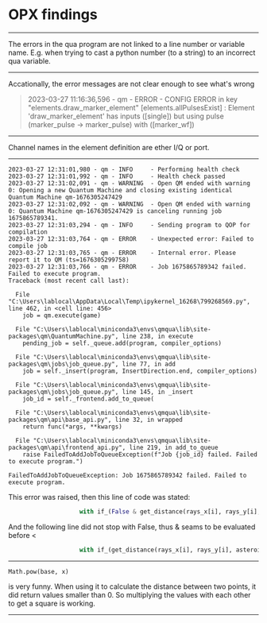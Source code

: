 # OPX findings

---

The errors in the qua program are not linked to a line number or variable name. E.g. when trying to cast a python number (to a string) to an incorrect qua variable.

---
Accationally, the error messages are not clear enough to see what's wrong
> 2023-03-27 11:16:36,596 - qm - ERROR    - CONFIG ERROR in key "elements.draw_marker_element" [elements.allPulsesExist] : Element 'draw_marker_element' has inputs ([single]) but using pulse (marker_pulse -> marker_pulse) with ([marker_wf])

---
Channel names in the element definition are ether I/Q or port. 

---
```
2023-03-27 12:31:01,980 - qm - INFO     - Performing health check
2023-03-27 12:31:01,992 - qm - INFO     - Health check passed
2023-03-27 12:31:02,091 - qm - WARNING  - Open QM ended with warning 0: Opening a new Quantum Machine and closing existing identical Quantum Machine qm-1676305247429
2023-03-27 12:31:02,092 - qm - WARNING  - Open QM ended with warning 0: Quantum Machine qm-1676305247429 is canceling running job 1675865789341.
2023-03-27 12:31:03,294 - qm - INFO     - Sending program to QOP for compilation
2023-03-27 12:31:03,764 - qm - ERROR    - Unexpected error: Failed to compile job
2023-03-27 12:31:03,765 - qm - ERROR    - Internal error. Please report it to QM (ts=1676305299758)
2023-03-27 12:31:03,766 - qm - ERROR    - Job 1675865789342 failed. Failed to execute program.
Traceback (most recent call last):

  File "C:\Users\lablocal\AppData\Local\Temp\ipykernel_16268\799268569.py", line 462, in <cell line: 456>
    job = qm.execute(game)

  File "C:\Users\lablocal\miniconda3\envs\qmqua\lib\site-packages\qm\QuantumMachine.py", line 238, in execute
    pending_job = self._queue.add(program, compiler_options)

  File "C:\Users\lablocal\miniconda3\envs\qmqua\lib\site-packages\qm\jobs\job_queue.py", line 77, in add
    job = self._insert(program, InsertDirection.end, compiler_options)

  File "C:\Users\lablocal\miniconda3\envs\qmqua\lib\site-packages\qm\jobs\job_queue.py", line 145, in _insert
    job_id = self._frontend.add_to_queue(

  File "C:\Users\lablocal\miniconda3\envs\qmqua\lib\site-packages\qm\api\base_api.py", line 32, in wrapped
    return func(*args, **kwargs)

  File "C:\Users\lablocal\miniconda3\envs\qmqua\lib\site-packages\qm\api\frontend_api.py", line 219, in add_to_queue
    raise FailedToAddJobToQueueException(f"Job {job_id} failed. Failed to execute program.")

FailedToAddJobToQueueException: Job 1675865789342 failed. Failed to execute program.

```
This error was raised, then this line of code was stated:
``` python
                    with if_(False & get_distance(rays_x[i], rays_y[i], asteroids_x[j], asteroids_y[j]) < -100):
```

And the following line did not stop with False, thus & seams to be evaluated before <
``` python
                    with if_(get_distance(rays_x[i], rays_y[i], asteroids_x[j], asteroids_y[j]) < -100 & False):
```

---

```pyton
Math.pow(base, x)
```
is very funny. When using it to calculate the distance between two points, it did return values smaller than 0. So multiplying the values with each other to get a square is working.

---













